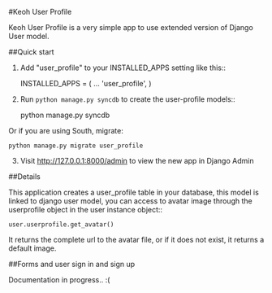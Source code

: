 #Keoh User Profile


Keoh User Profile is a very simple app to use extended version of Django
User model.

##Quick start


1. Add "user_profile" to your INSTALLED_APPS setting like this::

      INSTALLED_APPS = (
          ...
          'user_profile',
      )

2. Run `python manage.py syncdb` to create the user-profile models::

	python manage.py syncdb

Or if you are using South, migrate:

	python manage.py migrate user_profile

3. Visit http://127.0.0.1:8000/admin to view the new app in Django Admin

##Details


This application creates a user_profile table in your database, this model is linked to django user model,
you can access to avatar image through the userprofile object in the user instance object::

	user.userprofile.get_avatar()

It returns the complete url to the avatar file, or if it does not exist, it returns a default image.

##Forms and user sign in and sign up


Documentation in progress.. :(

